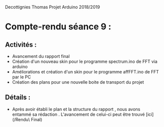 Decottignies Thomas Projet Arduino 2018/2019
# Compte-rendu séance 9 :

## Activités : 
- Avancement du rapport final 
- Création d'un nouveau skin pour le programme spectrum.ino de FFT via arduino
- Améliorations et création d'un skin pour le programme affFFT.ino de FFT par le PC
- Création des plans pour une nouvelle boite de transport du projet

## Détails : 
- Après avoir établi le plan et la structure du rapport , nous avons entammé sa rédaction . L'avancement de celui-ci peut être trouvé [ici](/Rendu\ Final)


